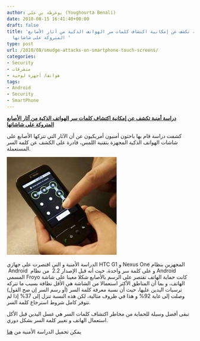 ```yaml
---
author: يوغرطة بن علي (Youghourta Benali)
date: 2010-08-15 16:41:40+00:00
draft: false
title: 'دراسة أمنية تكشف عن إمكانية اكتشاف كلمات سر الهواتف الذكية من آثار الأصابع
  المتروكة على شاشاتها '
type: post
url: /2010/08/smudge-attacks-on-smartphone-touch-screens/
categories:
- Security
- متفرقات
- هواتف/ أجهزة لوحية
tags:
- Android
- Security
- SmartPhone
---
```


**[دراسة أمنية تكشف عن إمكانية اكتشاف كلمات سر الهواتف الذكية من آثار الأصابع المتروكة على شاشاتها](https://www.it-scoop.com/2010/08/smudge-attacks-on-smartphone-touch-screens)**




كشفت دراسة قام بها باحثون أمنيون أمريكيون عن أن الآثار التي تتركها الأصابع على شاشات الهواتف الذكية المجهزة بتقنية اللمس، قادرة على الكشف عن كلمة السر المستعملة.




[![](android-password.jpg)
](https://www.it-scoop.com/2010/08/smudge-attacks-on-smartphone-touch-screens)


الدراسة الأمنية و التي اقتصرت على جهازي HTC G1 و Nexus One المجهزين بنظام  Android  و على كلمة سر واحدة، حيث أنه قبل الإصدار 2.2  من نظام Android المسمى Froyo كانت حماية الهاتف تقتصر على الرسم بالأصابع شكلا معينا على شاشة الهاتف، و بما أن المناطق الأكثر استعمالا من الشاشة هي الأقل نظافة بسبب ما تتركه ترسبات اليدين عليها، حيث أن نسبة معرفة كلمة السر (أو رسم السر إن صح القول) وصلت إلى غاية 92% و هذا في ظروف مثالية، لكن هذه النسبة تنزل إلى 37% إذا لم تتوفر كامل شروط استرجاع كلمة السر.

تبقى أفضل وسيلة للحماية من مخاطر اكتشاف كلمات السر هي غسل اليدين قبل الأكل استعمال الهاتف و تغيير كلمة السر بشكل دوري.

يمكن تحميل الدراسة الأمنية من [هنا](http://www.usenix.org/events/woot10/tech/full_papers/Aviv.pdf)

